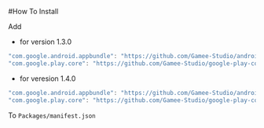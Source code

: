 #How To Install

Add

- for version 1.3.0
```csharp
"com.google.android.appbundle": "https://github.com/Gamee-Studio/android-app-bundle.git?path=Assets/_Root#1.3.0",
"com.google.play.core": "https://github.com/Gamee-Studio/google-play-core.git?path=Assets/_Root#1.3.0",
```

- for veresion 1.4.0
```cs
"com.google.android.appbundle": "https://github.com/Gamee-Studio/android-app-bundle.git?path=Assets/_Root#1.4.0",
"com.google.play.core": "https://github.com/Gamee-Studio/google-play-core.git?path=Assets/_Root#1.4.0",
```

To `Packages/manifest.json`